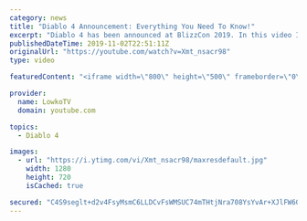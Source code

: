 ```yaml
---
category: news
title: "Diablo 4 Announcement: Everything You Need To Know!"
excerpt: "Diablo 4 has been announced at BlizzCon 2019. In this video I go over everything you need to know about this upcoming Blizzard Entertainment game."
publishedDateTime: 2019-11-02T22:51:11Z
originalUrl: "https://youtube.com/watch?v=Xmt_nsacr98"
type: video

featuredContent: "<iframe width=\"800\" height=\"500\" frameborder=\"0\" src=\"https://www.youtube.com/embed/Xmt_nsacr98\" allow=\"accelerometer; autoplay; encrypted-media; gyroscope; picture-in-picture\" allowfullscreen></iframe>"

provider:
  name: LowkoTV
  domain: youtube.com

topics:
  - Diablo 4

images:
  - url: "https://i.ytimg.com/vi/Xmt_nsacr98/maxresdefault.jpg"
    width: 1280
    height: 720
    isCached: true

secured: "C4S9seglt+d2v4FsyMsmC6LLDCvFsWMSUC74mTHtjNra708YsYvAr+XJlFW60NFQFRiShxD5MoUfMADHysdfwR/x8FYhoH6ulY1bJ8A2bhQickexBYPB8buoXIvinnlRVQ6evU0FUP6R5FRfZi3/D6TdjwnwzNJdN3qM0+SmmxdFzkN2jxviADz4vt0Y2mZcta7nQYlif5C4o6tCmrFFnJuwmyAVHvhSP6YUJm8SeFF4C40yyEWif0bx6wnSlGGZp/j1DuQSq73URRhtqzH3QpftkJnFTF7lW/GnsQgpgDkEHaUJfQSetxBJPJN0zxyfo/5VEx2hsvs9IplF0rQ0q8q9oEOoqOAgbEp2+s1vf6pIVm3RmEZjo0bwdjTtUP5yp7IqwIvrwln8esHcb10YQK18NtVpz0HAqAEZcDU0WvoTVw18l64HOSMtS1xv7HCJ;5H33doznQ/Uoh8IgCycgOQ=="
---
```


